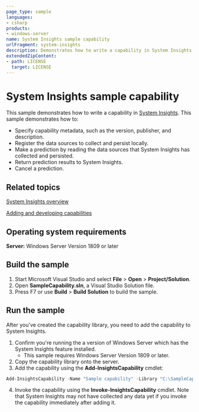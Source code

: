 ```yaml
---
page_type: sample
languages:
- csharp
products:
- windows-server
name: System Insights sample capability
urlFragment: system-insights
description: Demonstrates how to write a capability in System Insights.
extendedZipContent:
- path: LICENSE
  target: LICENSE
---
```


# System Insights sample capability

This sample demonstrates how to write a capability in [System Insights](https://aka.ms/systeminsights). This sample demonstrates how to:

- Specify capability metadata, such as the version, publisher, and description.
- Register the data sources to collect and persist locally.
- Make a prediction by reading the data sources that System Insights has collected and persisted. 
- Return prediction results to System Insights.
- Cancel a prediction.

## Related topics

[System Insights overview](https://aka.ms/systeminsights)

[Adding and developing capabilities](https://aka.ms/systeminsights-addcapabilities)

## Operating system requirements
**Server:** Windows Server Version 1809 or later

## Build the sample
1. Start Microsoft Visual Studio and select **File** > **Open** > **Project/Solution**.
2. Open **SampleCapability.sln**, a Visual Studio Solution file.
3. Press F7 or use **Build** > **Build Solution** to build the sample. 

## Run the sample
After you've created the capability library, you need to add the capability to System Insights.
1. Confirm you're running the a version of Windows Server which has the System Insights feature installed.
    - This sample requires Windows Server Version 1809 or later.
2. Copy the capability library onto the server. 
3. Add the capability using the **Add-InsightsCapability** cmdlet:

```PowerShell
Add-InsightsCapability -Name "Sample capability" -Library "C:\SampleCapability.dll"
```
4. Invoke the capability using the **Invoke-InsightsCapability** cmdlet. Note that System Insights may not have collected any data yet if you invoke the capability immediately after adding it.


